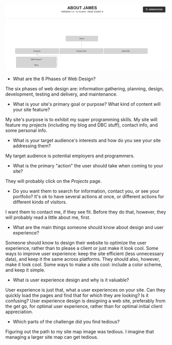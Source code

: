 ![Alt text](imgs/site-map.jpeg)

* What are the 6 Phases of Web Design?

The six phases of web design are:
	information gathering,
	planning,
	design,
	development,
	testing and delivery, and
	maintenance.

* What is your site's primary goal or purpose? What kind of content will your site feature?

My site's purpose is to exhibit my super programming skills.  My site will feature my projects (including my blog and DBC stuff), contact info, and some personal info.

* What is your target audience's interests and how do you see your site addressing them?

My target audience is potential employers and programmers.

* What is the primary "action" the user should take when coming to your site? 

They will probably click on the *Projects* page.

* Do you want them to search for information, contact you, or see your portfolio? It's ok to have several actions at once, or different actions for different kinds of visitors.

I want them to contact me, if they see fit.  Before they do that, however, they will probably read a little about me, first.

* What are the main things someone should know about design and user experience?

Someone should know to design their website to optimize the user experience, rather than to please a client or just make it look cool.  Some ways to improve user experience: keep the site efficient (less unnecessary data), and keep it the same across platforms.  They should also, however, make it look cool.  Some ways to make a site cool: include a color scheme, and keep it simple.

* What is user experience design and why is it valuable?

User experience is just that, what a user experiences on your site.  Can they quickly load the pages and find that for which they are looking?  Is it confusing?  User experience design is designing a web site, preferably from the get go, for optimal user experience, rather than for optimal initial client appreciation.

* Which parts of the challenge did you find tedious?

Figuring out the path to my site map image was tedious.  I imagine that managing a larger site map can get tedious.